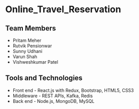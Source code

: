# Online_Travel_Reservation

## Team Members

*	Pritam Meher
*	Rutvik Pensionwar
*	Sunny Udhani
*	Varun Shah
*	Vishweshkumar Patel

## Tools and Technologies

* Front end - React.js with Redux, Bootstrap, HTML5, CSS3
* Middleware - REST APIs, Kafka, Redis
* Back end - Node.js, MongoDB, MySQL
